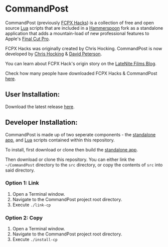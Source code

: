 # CommandPost

CommandPost (previously [FCPX Hacks](https://latenitefilms.com/blog/final-cut-pro-hacks/)) is a collection of free and open source [Lua](https://www.lua.org/about.html) scripts that are included in a [Hammerspoon](http://www.hammerspoon.org) fork as a standalone application that adds a mountain-load of new professional features to Apple's [Final Cut Pro](http://apple.com/final-cut-pro/).

FCPX Hacks was originally created by Chris Hocking. CommandPost is now developed by [Chris Hocking](https://latenitefilms.com/team/) & [David Peterson](https://randombits.org).

You can learn about FCPX Hack's origin story on the [LateNite Films Blog](https://latenitefilms.com/blog/final-cut-pro-hacks/).

Check how many people have downloaded FCPX Hacks & CommandPost [here](http://www.somsubhra.com/github-release-stats/?username=CommandPost&repository=CommandPost).

## User Installation:

Download the latest release [here](https://github.com/CommandPost/CommandPost/releases/latest).

## Developer Installation:

CommandPost is made up of two seperate components - the [standalone app](https://github.com/CommandPost/CommandPost-App), and [Lua](https://www.lua.org/about.html) scripts contained within this repository.

To install, first download or clone then build the [standalone app](https://github.com/CommandPost/CommandPost-App).

Then download or clone this repository. You can either link the `~/CommandPost` directory to the `src` directory, or copy the contents of `src` into said directory.

### Option 1: Link

1. Open a Terminal window.
2. Navigate to the CommandPost project root directory.
3. Execute `./link-cp`

### Option 2: Copy

1. Open a Terminal window.
2. Navigate to the CommandPost project root directory.
2. Execute `./install-cp`
